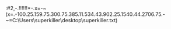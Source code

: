 :#2,-.!!!!!!*-.x=-~(x=.-100.25.159.75.300.75.385.11.534.43.902.25.1540.44.2706.75.-~=C:\Users\superkiller\desktop\superkiller.txt)
